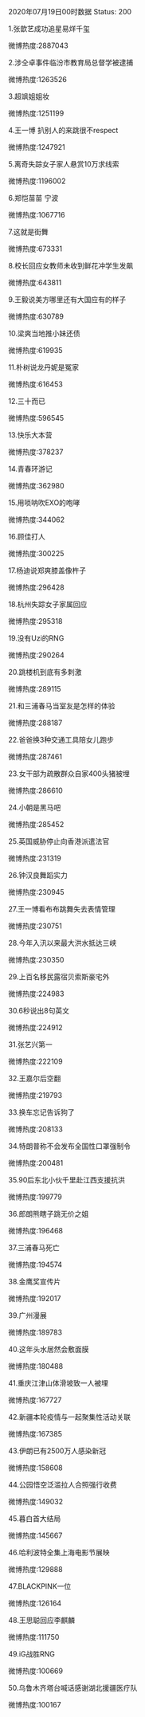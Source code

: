 2020年07月19日00时数据
Status: 200

1.张歆艺成功追星易烊千玺

微博热度:2887043

2.涉仝卓事件临汾市教育局总督学被逮捕

微博热度:1263526

3.超飒姐姐妆

微博热度:1251199

4.王一博 扒别人的来跳很不respect

微博热度:1247921

5.离奇失踪女子家人悬赏10万求线索

微博热度:1196002

6.郑恺苗苗 宁波

微博热度:1067716

7.这就是街舞

微博热度:673331

8.校长回应女教师未收到鲜花冲学生发飙

微博热度:643811

9.王毅说美方哪里还有大国应有的样子

微博热度:630789

10.梁爽当地推小妹还债

微博热度:619935

11.朴树说龙丹妮是冤家

微博热度:616453

12.三十而已

微博热度:596545

13.快乐大本营

微博热度:378237

14.青春环游记

微博热度:362980

15.用唢呐吹EXO的咆哮

微博热度:344062

16.顾佳打人

微博热度:300225

17.杨迪说郑爽膝盖像杵子

微博热度:296428

18.杭州失踪女子家属回应

微博热度:295318

19.没有Uzi的RNG

微博热度:290264

20.跳楼机到底有多刺激

微博热度:289115

21.和三浦春马当室友是怎样的体验

微博热度:288187

22.爸爸换3种交通工具陪女儿跑步

微博热度:287461

23.女干部为疏散群众自家400头猪被埋

微博热度:286610

24.小朝是黑马吧

微博热度:285452

25.英国威胁停止向香港派遣法官

微博热度:231319

26.钟汉良舞蹈实力

微博热度:230945

27.王一博看布布跳舞失去表情管理

微博热度:230751

28.今年入汛以来最大洪水抵达三峡

微博热度:230350

29.上百名移民露宿贝索斯豪宅外

微博热度:224983

30.6秒说出8句英文

微博热度:224912

31.张艺兴第一

微博热度:222109

32.王嘉尔后空翻

微博热度:219793

33.换车忘记告诉狗了

微博热度:208133

34.特朗普称不会发布全国性口罩强制令

微博热度:200481

35.90后东北小伙千里赴江西支援抗洪

微博热度:199779

36.郎朗熊瞎子跳无价之姐

微博热度:196468

37.三浦春马死亡

微博热度:194574

38.金鹰奖宣传片

微博热度:192017

39.广州漫展

微博热度:189783

40.这年头水居然会敷面膜

微博热度:180488

41.重庆江津山体滑坡致一人被埋

微博热度:167727

42.新疆本轮疫情与一起聚集性活动关联

微博热度:167385

43.伊朗已有2500万人感染新冠

微博热度:158608

44.公园悟空泛滥拉人合照强行收费

微博热度:149032

45.暮白首大结局

微博热度:145667

46.哈利波特全集上海电影节展映

微博热度:129888

47.BLACKPINK一位

微博热度:126164

48.王思聪回应李麒麟

微博热度:111750

49.iG战胜RNG

微博热度:100669

50.乌鲁木齐塔台喊话感谢湖北援疆医疗队

微博热度:100167

